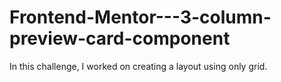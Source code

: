 # Frontend-Mentor---3-column-preview-card-component
In this challenge, I worked on creating a layout using only grid.

